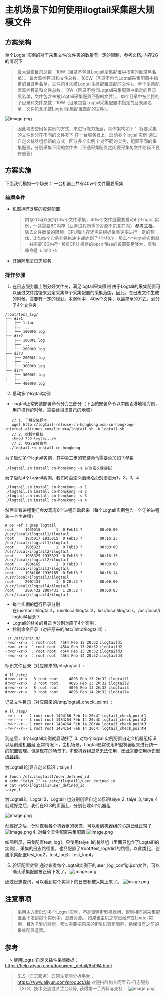 # 主机场景下如何使用ilogtail采集超大规模文件

## 方案架构

单个Logtail实例的对于采集文件/文件夹的数量有一定的限制，参考文档, 内存2G的情况下

 > 最大监控目录总数：10W（目录不包含Logtail采集配置中指定的目录黑名单）。
 > 最大监控目录和文件总数：100W（目录不包含Logtail采集配置中指定的目录黑名单，文件包含未被Logtail采集配置匹配的文件）。
 > 单个采集配置监控目录和文件总数：10W（目录不包含Logtail采集配置中指定的目录黑名单，文件包含未被Logtail采集配置匹配的文件）。
 > 单个目录中被监控的子目录和文件总数：10W（目录包含Logtail采集配置中指定的目录黑名单，文件包含未被Logtail采集配置匹配的文件）。

   ![image.png](./img/4.1.png)

 > 因此考虑使用多实例的方式，来进行能力拓展，具体架构如下：
 > 将要采集的文件划分在不同的文件夹下
 > 在一台服务器上，启动多个logtail实例
 > 通过自定义机器组标识的方式，区分多个实例
 > 针对不同的实例，配置不同的采集配置，分别采集不同的文件夹（不通采集配置之间要采集的文件路径不要有重叠）

## 方案实施
下面我们模拟一个场景：
一台机器上共有40w个文件需要采集
### 前提条件
- 机器拥有足够的资源配置
  > 内存2G可以支持10w个文件采集，40w个文件就需要启动4个Logtail实例，一共需要8G内存（业务进程所需的资源不包含在内）
  > [参考文档](https://help.aliyun.com/document_detail/32278.htm?spm=a2c4g.26937906.0.0.48aa39f3fxgcOu#concept-sdg-czb-wdb)，除去文件数量的限制，CPU和内存还需要根据采集速率进行一定的预估，比如每个实例的采集速率都达到了40MB/s，那么4个logtail实例就一共需要16G内存+16核CPU
  > 机器的open files的设置要足够大，查看命令是: ulimit -a

- 开通阿里云日志服务

### 操作步骤
1. 在日志服务器上划分好文件夹，满足logtail采集限制
由于Logtail的采集配置可以通过文件路径来划定采集单个采集配置的采集范围，因此，在日志文件生成的时候，需要有一定的规划。本案例中，40w个文件，以最简单的方式，划分了4个文件夹。
```
/root/test_log/
├── dir1
│   ├── 1.log
│   ├── ...
│   └── 100000.log
├── dir2
│   ├── 100001.log
│   ├── ...
│   └── 200000.log
├── dir3
│   ├── 200001.log
│   ├── ...
│   └── 300000.log
└── dir4
    ├── 300001.log
│   ├── ...
    └── 400000.log

```
 2. 启动多个logtail实例
   - ilogtail正常安装部署命令分为三部分（下面的安装命令以中国香港地域为例，用户操作的时候，需要替换成自己的地域）

```
   // 1. 下载安装脚本
   wget http://logtail-release-cn-hongkong.oss-cn-hongkong-internal.aliyuncs.com/linux64/logtail.sh -O logtail.sh
   // 2. 给脚本授权
   chmod 755 logtail.sh
   // 3. 执行安装命令
  ./logtail.sh install cn-hongkong
```
为了启动多个logtail实例，其中第三步的安装命令需要添加如下参数

```
./logtail.sh install cn-hongkong -s ${自定义后缀名}
```

为了启动4个Logtail实例，我们将自定义后缀名分别指定为1，2，3，4

```
./logtail.sh install cn-hongkong -s 1
./logtail.sh install cn-hongkong -s 2
./logtail.sh install cn-hongkong -s 3
./logtail.sh install cn-hongkong -s 4
```

然后查看进程我们会发现有8个进程启动起来（每个Logtail实例包含一个守护进程和一个主进程）

```
# ps -ef | grep logtail
root     1935015       1  0 Feb13 ?        00:00:00 /usr/local/ilogtail1/ilogtail
root     1935017 1935015  0 Feb13 ?        00:16:23 /usr/local/ilogtail1/ilogtail
root     1935823       1  0 Feb13 ?        00:00:00 /usr/local/ilogtail2/ilogtail
root     1935825 1935823  0 Feb13 ?        00:16:15 /usr/local/ilogtail2/ilogtail
root     1936165       1  0 Feb13 ?        00:00:00 /usr/local/ilogtail3/ilogtail
root     1936166 1936165  0 Feb13 ?        00:16:14 /usr/local/ilogtail3/ilogtail
root     2007431       1  0 20:32 ?        00:00:00 /usr/local/ilogtail4/ilogtail
root     2007432 2007431  1 20:32 ?        00:00:03 /usr/local/ilogtail4/ilogtail
```
- 每个实例的运行目录分别在/usr/local/ilogtail1，/usr/local/ilogtail2，/usr/local/ilogtail3，/usr/local/ilogtail4目录下
- Logtail的相关的目录也分别对应了4个实例：
- 控制命令目录（对应原来的/etc/init.d/ilogtaild）：
```
 ll /etc/init.d/
-rwxr-xr-x  1 root root  4564 Feb 13 20:32 ilogtaild1
-rwxr-xr-x  1 root root  4564 Feb 13 20:32 ilogtaild2
-rwxr-xr-x  1 root root  4564 Feb 13 20:32 ilogtaild3
-rwxr-xr-x  1 root root  4564 Feb 14 20:32 ilogtaild4
```
标识文件目录（对应原来的/etc/logtail）:
```
# ll /etc/
drwxr-xr-x   8 root root     4096 Feb 13 20:32 ilogtail1
drwxr-xr-x   8 root root     4096 Feb 13 20:32 ilogtail2
drwxr-xr-x   8 root root     4096 Feb 13 20:32 ilogtail3
drwxr-xr-x   8 root root     4096 Feb 14 20:32 ilogtail4
```
记录文件目录（对应原来的/tmp/logtail_check_point）:
```
# ll /tmp/
-rw-r--r-- 1 root root 1494166 Feb 14 20:47 logtail_check_point1
-rw-r--r-- 1 root root 1484264 Feb 14 20:48 logtail_check_point2
-rw-r--r-- 1 root root 1484264 Feb 14 20:48 logtail_check_point3
-rw-r--r-- 1 root root 1484264 Feb 14 20:47 logtail_check_point4
```
到这里，4个Logtail实例就启动好了
 3. 对每个logtail实例配置自定义机器组标识以及创建机器组
 正常情况下，主机场景，Logtail通常使用IP型机器组来进行统一的配置管理。但是现在的场景下，IP型机器组显然无法使用，因此需要使用[标识型机器组](https://help.aliyun.com/document_detail/28983.html?spm=a2c4g.26937906.0.0.48aa7674Zh0s0O)。

为Logtail1创建自定义标识：taiye_1

```
# touch /etc/ilogtail1/user_defined_id
# echo "taiye_1" >> /etc/ilogtail1/user_defined_id
# cat /etc/ilogtail1/user_defined_id
taiye_1
```
为Logtail2，Logtail3，Logtail4也分别创建自定义标识taiye_2, taiye_3, taiye_4创建好之后，我们在SLS的页面上，分别创建4个机器组

   ![image.png](./img/4.2.png)

创建好之后，分别查看每个机器组的状态，可以看到机器组的心跳已经正常了
   ![image.png](./img/4.3.png)
4. 对每个实例配置采集配置
   ![image.png](./img/4.4.png)

如图所示，采集配置test_log1，只使用taiye_1的机器组（里面只包含了Logtail1的实例），采集的日志路径里，也只配置了/root/test_log/dir1的路径。以此类比，创建采集配置test_log2，test_log3，test_log4。

5. 验证配置效果
通过查看每个Logtail实例下的user_log_config.json文件，可以确认采集配置被正确下发了。
 ![image.png](./img/4.5.png)

 通过日志查询，可以看到每个实例下的日志都被采集上来了。
  ![image.png](./img/4.6.png)

## 注意事项
> 采用本方案启动多个Logtail实例，不能使用IP型机器组，否则相同的采集配置会下发到每个实例中，浪费资源。
> 如果该主机之前已经有过Logtail实例，且为IP型机器组，那么需要把原来的IP型机器组删除，确保没有之前的采集配置遗留。

## 参考
　> 使用Logtail自定义插件采集数据：https://help.aliyun.com/document_detail/65064.html
  > SLS（日志服务）云原生观测分析平台：https://www.aliyun.com/product/sls
  > 欢迎扫群加入阿里云-日志服务（SLS）技术交流或关注公众号, 获得第一手资料与支持：
 ![image.png](./img/4.7.png)









